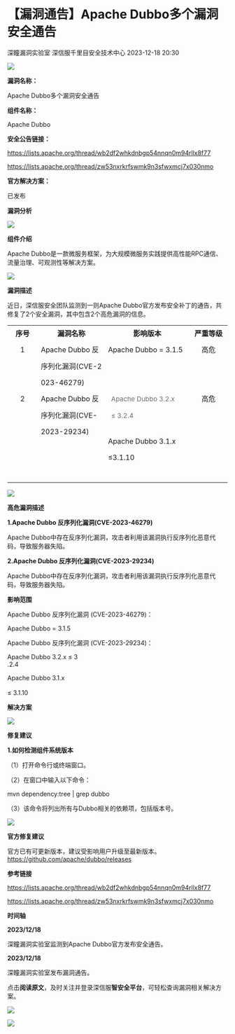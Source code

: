 #  【漏洞通告】Apache Dubbo多个漏洞安全通告   
深瞳漏洞实验室  深信服千里目安全技术中心   2023-12-18 20:30  
  
![](https://mmbiz.qpic.cn/mmbiz_gif/w8NHw6tcQ5yA9lVwgYzuKuMQeZdZ4dHJEeSI7EwN5xxpnhVLcQXBaNvBoNcSicY1ClHfVcxl4qwkY51ZmCkB2Lw/640?wx_fmt=gif&from=appmsg "")  
  
**漏洞名称：**  
  
Apache Dubbo多个漏洞安全通告  
  
**组件名称：**  
  
Apache Dubbo  
  
**安全公告链接：**  
  
https://lists.apache.org/thread/wb2df2whkdnbgp54nnqn0m94rllx8f77  
  
https://lists.apache.org/thread/zw53nxrkrfswmk9n3sfwxmcj7x030nmo  
  
**官方解决方案：**  
  
已发布  
  
  
  
  
**漏洞分析**  
  
![](https://mmbiz.qpic.cn/mmbiz_gif/w8NHw6tcQ5yA9lVwgYzuKuMQeZdZ4dHJGLdLUbLibkHDqvThyPtlKA8l0Gtxs5t5pdYNSxfy7oibL3qjuhTFAVxw/640?wx_fmt=gif&from=appmsg "")  
  
**组件介绍**  
  
Apache Dubbo是一款微服务框架，为大规模微服务实践提供高性能RPC通信、流量治理、可观测性等解决方案。  
  
![](https://mmbiz.qpic.cn/mmbiz_gif/w8NHw6tcQ5yA9lVwgYzuKuMQeZdZ4dHJGLdLUbLibkHDqvThyPtlKA8l0Gtxs5t5pdYNSxfy7oibL3qjuhTFAVxw/640?wx_fmt=gif&from=appmsg "")  
  
**漏洞描述**  
  
  
近日，深信服安全团队监测到一则Apache Dubbo官方发布安全补丁的通告，共修复了2个安全漏洞，其中包含2个高危漏洞的信息。  
  
<table><tbody><tr><td width="77" valign="top" style="padding: 0pt 5.4pt;border-width: 1pt;border-color: windowtext;word-break: break-all;"><p style="text-align:center;margin-top:0.0000pt;margin-bottom:0.0000pt;mso-pagination:widow-orphan;line-height:28.0000pt;mso-line-height-rule:exactly;"><strong>序号</strong><span style="font-size: 16px;"><strong><span style="font-family: &#34;Times New Roman&#34;;"><o:p></o:p></span></strong></span></p></td><td width="165" valign="top" style="padding: 0pt 5.4pt;border-width: 1pt;border-color: windowtext;"><p style="text-align:center;margin-top:0.0000pt;margin-bottom:0.0000pt;mso-pagination:widow-orphan;line-height:28.0000pt;mso-line-height-rule:exactly;"><strong>漏洞名称</strong><span style="font-size: 16px;"><strong><span style="font-family: 仿宋_GB2312;"><o:p></o:p></span></strong></span></p></td><td width="200" valign="top" style="padding: 0pt 5.4pt;border-width: 1pt;border-color: windowtext;"><p style="text-align:center;margin-top:0.0000pt;margin-bottom:0.0000pt;mso-pagination:widow-orphan;line-height:28.0000pt;mso-line-height-rule:exactly;"><strong>影响版本</strong><span style="font-size: 16px;"><strong><span style="font-family: &#34;Times New Roman&#34;;"><o:p></o:p></span></strong></span></p></td><td width="105" valign="top" style="padding: 0pt 5.4pt;border-width: 1pt;border-color: windowtext;"><p style="text-align:center;margin-top:0.0000pt;margin-bottom:0.0000pt;mso-pagination:widow-orphan;line-height:28.0000pt;mso-line-height-rule:exactly;"><strong>严重等级</strong><span style="font-size: 16px;"><strong><span style="font-size: 16px;font-family: &#34;Times New Roman&#34;;"><o:p></o:p></span></strong></span></p></td></tr><tr style="height:72.3000pt;"><td width="57" valign="top" style="padding: 0pt 5.4pt;border-left-width: 1pt;border-left-color: windowtext;border-right-width: 1pt;border-right-color: windowtext;border-top: none;border-bottom-width: 1pt;border-bottom-color: windowtext;"><p style="text-align:center;margin-top:0.0000pt;margin-bottom:0.0000pt;mso-pagination:widow-orphan;line-height:28.0000pt;mso-line-height-rule:exactly;">1<span style="font-size: 15px;font-family: &#34;Times New Roman&#34;;"><o:p></o:p></span></p></td><td width="165" valign="top" style="padding: 0pt 5.4pt;border-left-width: 1pt;border-left-color: windowtext;border-right-width: 1pt;border-right-color: windowtext;border-top: none;border-bottom-width: 1pt;border-bottom-color: windowtext;word-break: break-all;"><p style="margin-top:0.0000pt;margin-bottom:0.0000pt;mso-pagination:widow-orphan;line-height:28.0000pt;mso-line-height-rule:exactly;">Apache Dubbo 反序列化漏洞(CVE-2023-46279)<span style="font-family: 仿宋_GB2312;font-size: 15px;"><o:p></o:p></span></p></td><td width="241" valign="top" style="padding: 0pt 5.4pt;border-left-width: 1pt;border-left-color: windowtext;border-right-width: 1pt;border-right-color: windowtext;border-top: none;border-bottom-width: 1pt;border-bottom-color: windowtext;"><p style="margin-top:0.0000pt;margin-bottom:0.0000pt;mso-pagination:widow-orphan;line-height:28.0000pt;mso-line-height-rule:exactly;">Apache Dubbo = 3.1.5<span style="font-size: 15px;font-family: &#34;Times New Roman&#34;;"><o:p></o:p></span></p></td><td width="105" valign="top" style="padding: 0pt 5.4pt;border-left-width: 1pt;border-left-color: windowtext;border-right-width: 1pt;border-right-color: windowtext;border-top: none;border-bottom-width: 1pt;border-bottom-color: windowtext;"><p style="text-align:center;margin-top:0.0000pt;margin-bottom:0.0000pt;mso-pagination:widow-orphan;line-height:28.0000pt;mso-line-height-rule:exactly;">高危<span style="font-family: 仿宋_GB2312;font-size: 15px;"><o:p></o:p></span></p></td></tr><tr style="height:111.6000pt;"><td width="77" valign="top" style="padding: 0pt 5.4pt;border-left-width: 1pt;border-left-color: windowtext;border-right-width: 1pt;border-right-color: windowtext;border-top: none;border-bottom-width: 1pt;border-bottom-color: windowtext;"><p style="text-align:center;margin-top:0.0000pt;margin-bottom:0.0000pt;mso-pagination:widow-orphan;line-height:28.0000pt;mso-line-height-rule:exactly;">2<span style="font-size: 15px;font-family: &#34;Times New Roman&#34;;"><o:p></o:p></span></p></td><td width="185" valign="top" style="padding: 0pt 5.4pt;border-left-width: 1pt;border-left-color: windowtext;border-right-width: 1pt;border-right-color: windowtext;border-top: none;border-bottom-width: 1pt;border-bottom-color: windowtext;"><p style="margin-top:0.0000pt;margin-bottom:0.0000pt;mso-pagination:widow-orphan;line-height:28.0000pt;mso-line-height-rule:exactly;">Apache Dubbo 反序列化漏洞(CVE-2023-29234)<span style="font-size: 15px;"><span style="font-family: &#34;Times New Roman&#34;;"><o:p></o:p></span></span></p></td><td width="241" valign="top" style="padding: 0pt 5.4pt;border-left-width: 1pt;border-left-color: windowtext;border-right-width: 1pt;border-right-color: windowtext;border-top: none;border-bottom-width: 1pt;border-bottom-color: windowtext;"><p style="margin-top: 0pt;margin-bottom: 0pt;line-height: 28pt;padding: 0pt 5.4pt;border-left-width: 1pt;border-left-color: windowtext;border-right-width: 1pt;border-right-color: windowtext;border-top: none;border-bottom-width: 1pt;border-bottom-color: windowtext;height: 72.3pt;color: rgb(110, 107, 107);font-size: 15px;">Apache Dubbo 3.2.x ≤ 3.2.4<o:p></o:p></p><p style="margin-top:0.0000pt;margin-bottom:0.0000pt;mso-pagination:widow-orphan;line-height:28.0000pt;mso-line-height-rule:exactly;">Apache Dubbo 3.1.x ≤3.1.10<span style="font-family: 仿宋_GB2312;font-size: 15px;"><o:p></o:p></span></p><p style="margin-top:0.0000pt;margin-bottom:0.0000pt;mso-pagination:widow-orphan;line-height:28.0000pt;mso-line-height-rule:exactly;"><span style="font-family: &#34;Times New Roman&#34;;font-size: 15px;"> </span></p></td><td width="105" valign="top" style="padding: 0pt 5.4pt;border-left-width: 1pt;border-left-color: windowtext;border-right-width: 1pt;border-right-color: windowtext;border-top: none;border-bottom-width: 1pt;border-bottom-color: windowtext;word-break: break-all;"><p style="text-align:center;margin-top:0.0000pt;margin-bottom:0.0000pt;mso-pagination:widow-orphan;line-height:28.0000pt;mso-line-height-rule:exactly;">高危<span style="font-size: 15px;"><span style="font-size: 15px;font-family: &#34;Times New Roman&#34;;"><o:p></o:p></span></span></p></td></tr></tbody></table>  
  
![](https://mmbiz.qpic.cn/mmbiz_gif/w8NHw6tcQ5yA9lVwgYzuKuMQeZdZ4dHJGLdLUbLibkHDqvThyPtlKA8l0Gtxs5t5pdYNSxfy7oibL3qjuhTFAVxw/640?wx_fmt=gif&from=appmsg "")  
  
**高危漏洞描述**  
  
  
**1.Apache Dubbo 反序列化漏洞(CVE-2023-46279)**  
  
Apache Dubbo中存在反序列化漏洞，攻击者利用该漏洞执行反序列化恶意代码，导致服务器失陷。  
  
  
**2.Apache Dubbo 反序列化漏洞(CVE-2023-29234)**  
  
Apache Dubbo中存在反序列化漏洞，攻击者利用该漏洞执行反序列化恶意代码，导致服务器失陷。  
  
  
**影响范围**  
  
  
Apache Dubbo 反序列化漏洞 (CVE-2023-46279)：  
  
Apache Dubbo = 3.1.5  
  
  
Apache Dubbo 反序列化漏洞 (CVE-2023-29234)：  
  
Apache Dubbo 3.2.x ≤ 3  
.2.4  
  
Apache Dubbo 3.1.x   
   
≤ 3.1.10  
  
  
**解决方案**  
  
![](https://mmbiz.qpic.cn/mmbiz_gif/w8NHw6tcQ5yA9lVwgYzuKuMQeZdZ4dHJGLdLUbLibkHDqvThyPtlKA8l0Gtxs5t5pdYNSxfy7oibL3qjuhTFAVxw/640?wx_fmt=gif&from=appmsg "")  
  
**修复建议**  
  
  
**1.如何检测组件系统版本**  
  
（1）打开命令行或终端窗口。  
  
（2）在窗口中输入以下命令：  
  
mvn dependency:tree | grep dubbo  
  
（3）该命令将列出所有与Dubbo相关的依赖项，包括版本号。  
  
![](https://mmbiz.qpic.cn/mmbiz_gif/w8NHw6tcQ5yA9lVwgYzuKuMQeZdZ4dHJGLdLUbLibkHDqvThyPtlKA8l0Gtxs5t5pdYNSxfy7oibL3qjuhTFAVxw/640?wx_fmt=gif&from=appmsg "")  
  
**官方修复建议**  
  
官方已有可更新版本，建议受影响用户升级至最新版本。https://github.com/apache/dubbo/releases  
  
  
**参考链接**  
  
  
https://lists.apache.org/thread/wb2df2whkdnbgp54nnqn0m94rllx8f77  
  
https://lists.apache.org/thread/zw53nxrkrfswmk9n3sfwxmcj7x030nmo  
  
  
**时间轴**  
  
  
  
**2023/12/18**  
  
深瞳漏洞实验室监测到Apache Dubbo官方发布安全通告。  
  
  
**2023/12/18**  
  
深瞳漏洞实验室发布漏洞通告。  
  
  
  
点击**阅读原文**，及时关注并登录深信服**智安全平台**，可轻松查询漏洞相关解决方案。  
  
![](https://mmbiz.qpic.cn/mmbiz_png/w8NHw6tcQ5yA9lVwgYzuKuMQeZdZ4dHJmgUu9oC2Kkr6xFia4zWoUaan0Px5C7O2k8ibP4Libd8ghmAHjzMOZNBxQ/640?wx_fmt=png&from=appmsg "")  
  
  
![](https://mmbiz.qpic.cn/mmbiz_jpg/w8NHw6tcQ5yA9lVwgYzuKuMQeZdZ4dHJuYQ2b1fiaQMLI54kwU6CpwmabJQRyhgTOhdHibrH4yoPgt7CkicxqiaIzQ/640?wx_fmt=jpeg&from=appmsg "")  
  
  
